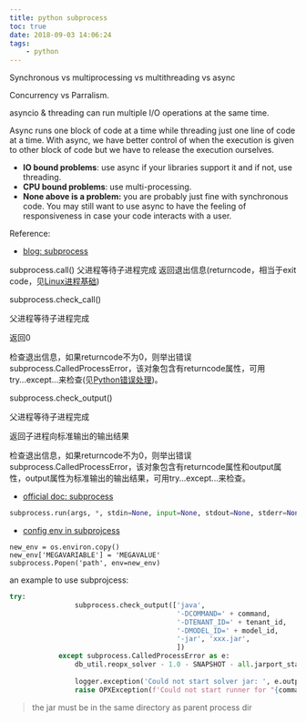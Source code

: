 ```yaml
---
title: python subprocess
toc: true
date: 2018-09-03 14:06:24
tags:
    - python
---
```


Synchronous vs multiprocessing vs multithreading vs async

Concurrency vs Parralism.

asyncio & threading can run multiple I/O operations at the same time.

Async runs one block of code at a time while threading just one line of code at a time. With async, we have better control of when the execution is given to other block of code but we have to release the execution ourselves.

- **IO bound problems**: use async if your libraries support it and if not, use threading.
- **CPU bound problems**: use multi-processing.
- **None above is a problem:** you are probably just fine with synchronous code. You may still want to use async to have the feeling of responsiveness in case your code interacts with a user.

Reference: 

* [blog: subprocess](http://www.cnblogs.com/vamei/archive/2012/09/23/2698014.html)

subprocess.call()
父进程等待子进程完成
返回退出信息(returncode，相当于exit code，见[Linux进程基础](http://www.cnblogs.com/vamei/archive/2012/09/20/2694466.html))

subprocess.check_call()

父进程等待子进程完成

返回0

检查退出信息，如果returncode不为0，则举出错误subprocess.CalledProcessError，该对象包含有returncode属性，可用try...except...来检查(见[Python错误处理](http://www.cnblogs.com/vamei/archive/2012/07/10/2582787.html))。

subprocess.check_output()

父进程等待子进程完成

返回子进程向标准输出的输出结果

检查退出信息，如果returncode不为0，则举出错误subprocess.CalledProcessError，该对象包含有returncode属性和output属性，output属性为标准输出的输出结果，可用try...except...来检查。

* [official doc: subprocess](https://docs.python.org/3.7/library/subprocess.html)

```py
subprocess.run(args, *, stdin=None, input=None, stdout=None, stderr=None, capture_output=False, shell=False, cwd=None, timeout=None, check=False, encoding=None, errors=None, text=None, env=None)
```

* [config env in subprojcess](https://docs.python.org/3.7/library/subprocess.html)

```pyt
new_env = os.environ.copy()
new_env['MEGAVARIABLE'] = 'MEGAVALUE'
subprocess.Popen('path', env=new_env)
```

an example to use subprojcess:

```python
try:
                subprocess.check_output(['java',
                                         '-DCOMMAND=' + command,
                                         '-DTENANT_ID=' + tenant_id,
                                         '-DMODEL_ID=' + model_id,
                                         '-jar', 'xxx.jar',
                                         ])
            except subprocess.CalledProcessError as e:
                db_util.reopx_solver - 1.0 - SNAPSHOT - all.jarport_status(tenant_id, model_id=model_id,
                                                                           msg=f'Failed runner for "{command}"...')
                logger.exception('Could not start solver jar: ', e.output)
                raise OPXException(f'Could not start runner for "{command}".', e.stderr)
```

> the jar must be in the same directory as parent process dir
